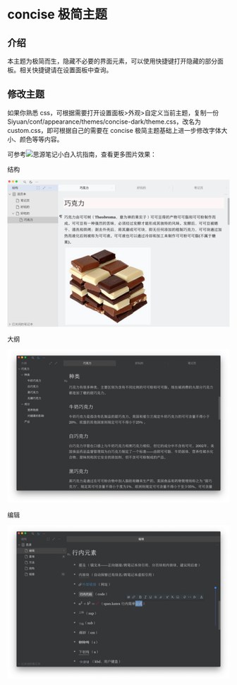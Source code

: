 # concise 极简主题

## 介绍

本主题为极简而生，隐藏不必要的界面元素，可以使用快捷键打开隐藏的部分面板。相关快捷键请在设置面板中查询。

## 修改主题

如果你熟悉 css，可根据需要打开设置面板>外观>自定义当前主题，复制一份 Siyuan/conf/appearance/themes/concise-dark/theme.css，改名为 custom.css，即可根据自己的需要在 concise 极简主题基础上进一步修改字体大小、颜色等等内容。



可参考![思源笔记小白入坑指南](https://github.com/mindstudy/siyuan-intro)，查看更多图片效果：



结构

![light](light.png)

大纲

![outline](outline.png)

编辑

![inline](inline.png)







